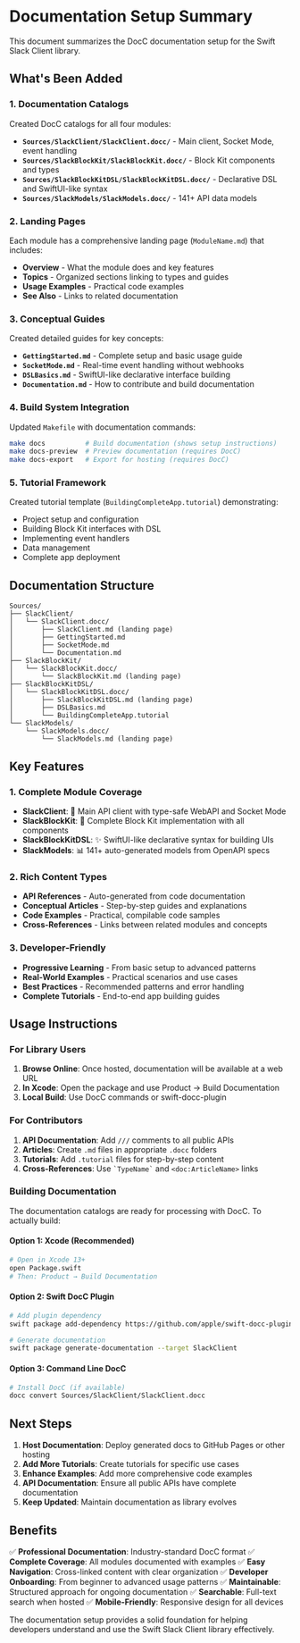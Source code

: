 # Documentation Setup Summary

This document summarizes the DocC documentation setup for the Swift Slack Client library.

## What's Been Added

### 1. Documentation Catalogs

Created DocC catalogs for all four modules:

- **`Sources/SlackClient/SlackClient.docc/`** - Main client, Socket Mode, event handling
- **`Sources/SlackBlockKit/SlackBlockKit.docc/`** - Block Kit components and types
- **`Sources/SlackBlockKitDSL/SlackBlockKitDSL.docc/`** - Declarative DSL and SwiftUI-like syntax
- **`Sources/SlackModels/SlackModels.docc/`** - 141+ API data models

### 2. Landing Pages

Each module has a comprehensive landing page (`ModuleName.md`) that includes:

- **Overview** - What the module does and key features
- **Topics** - Organized sections linking to types and guides
- **Usage Examples** - Practical code examples
- **See Also** - Links to related documentation

### 3. Conceptual Guides

Created detailed guides for key concepts:

- **`GettingStarted.md`** - Complete setup and basic usage guide
- **`SocketMode.md`** - Real-time event handling without webhooks
- **`DSLBasics.md`** - SwiftUI-like declarative interface building
- **`Documentation.md`** - How to contribute and build documentation

### 4. Build System Integration

Updated `Makefile` with documentation commands:

```bash
make docs          # Build documentation (shows setup instructions)
make docs-preview  # Preview documentation (requires DocC)
make docs-export   # Export for hosting (requires DocC)
```

### 5. Tutorial Framework

Created tutorial template (`BuildingCompleteApp.tutorial`) demonstrating:

- Project setup and configuration
- Building Block Kit interfaces with DSL
- Implementing event handlers
- Data management
- Complete app deployment

## Documentation Structure

```
Sources/
├── SlackClient/
│   └── SlackClient.docc/
│       ├── SlackClient.md (landing page)
│       ├── GettingStarted.md
│       ├── SocketMode.md
│       └── Documentation.md
├── SlackBlockKit/
│   └── SlackBlockKit.docc/
│       └── SlackBlockKit.md (landing page)
├── SlackBlockKitDSL/
│   └── SlackBlockKitDSL.docc/
│       ├── SlackBlockKitDSL.md (landing page)
│       ├── DSLBasics.md
│       └── BuildingCompleteApp.tutorial
└── SlackModels/
    └── SlackModels.docc/
        └── SlackModels.md (landing page)
```

## Key Features

### 1. Complete Module Coverage

- **SlackClient**: 🎯 Main API client with type-safe WebAPI and Socket Mode
- **SlackBlockKit**: 🧱 Complete Block Kit implementation with all components
- **SlackBlockKitDSL**: ✨ SwiftUI-like declarative syntax for building UIs
- **SlackModels**: 📊 141+ auto-generated models from OpenAPI specs

### 2. Rich Content Types

- **API References** - Auto-generated from code documentation
- **Conceptual Articles** - Step-by-step guides and explanations
- **Code Examples** - Practical, compilable code samples
- **Cross-References** - Links between related modules and concepts

### 3. Developer-Friendly

- **Progressive Learning** - From basic setup to advanced patterns
- **Real-World Examples** - Practical scenarios and use cases
- **Best Practices** - Recommended patterns and error handling
- **Complete Tutorials** - End-to-end app building guides

## Usage Instructions

### For Library Users

1. **Browse Online**: Once hosted, documentation will be available at a web URL
2. **In Xcode**: Open the package and use Product → Build Documentation
3. **Local Build**: Use DocC commands or swift-docc-plugin

### For Contributors

1. **API Documentation**: Add `///` comments to all public APIs
2. **Articles**: Create `.md` files in appropriate `.docc` folders
3. **Tutorials**: Add `.tutorial` files for step-by-step content
4. **Cross-References**: Use `` `TypeName` `` and `<doc:ArticleName>` links

### Building Documentation

The documentation catalogs are ready for processing with DocC. To actually build:

#### Option 1: Xcode (Recommended)
```bash
# Open in Xcode 13+
open Package.swift
# Then: Product → Build Documentation
```

#### Option 2: Swift DocC Plugin
```bash
# Add plugin dependency
swift package add-dependency https://github.com/apple/swift-docc-plugin

# Generate documentation
swift package generate-documentation --target SlackClient
```

#### Option 3: Command Line DocC
```bash
# Install DocC (if available)
docc convert Sources/SlackClient/SlackClient.docc
```

## Next Steps

1. **Host Documentation**: Deploy generated docs to GitHub Pages or other hosting
2. **Add More Tutorials**: Create tutorials for specific use cases
3. **Enhance Examples**: Add more comprehensive code examples
4. **API Documentation**: Ensure all public APIs have complete documentation
5. **Keep Updated**: Maintain documentation as library evolves

## Benefits

✅ **Professional Documentation**: Industry-standard DocC format
✅ **Complete Coverage**: All modules documented with examples
✅ **Easy Navigation**: Cross-linked content with clear organization
✅ **Developer Onboarding**: From beginner to advanced usage patterns
✅ **Maintainable**: Structured approach for ongoing documentation
✅ **Searchable**: Full-text search when hosted
✅ **Mobile-Friendly**: Responsive design for all devices

The documentation setup provides a solid foundation for helping developers understand and use the Swift Slack Client library effectively.
